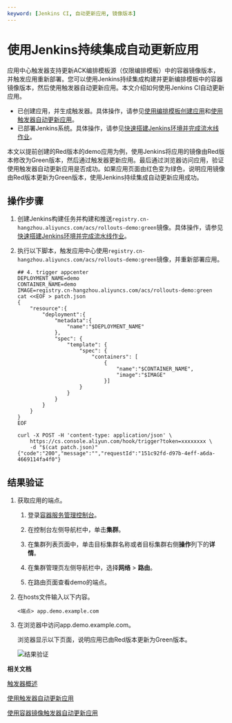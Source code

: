 ```yaml
---
keyword: [Jenkins CI, 自动更新应用, 镜像版本]
---
```


# 使用Jenkins持续集成自动更新应用

应用中心触发器支持更新ACK编排模板源（仅限编排模板）中的容器镜像版本，并触发应用重新部署。您可以使用Jenkins持续集成构建并更新编排模板中的容器镜像版本，然后使用触发器自动更新应用。本文介绍如何使用Jenkins CI自动更新应用。

-   已创建应用，并生成触发器。具体操作，请参见[使用编排模板创建应用](/cn.zh-CN/Kubernetes集群用户指南/应用中心/应用管理/使用编排模板创建应用.md)和[使用触发器自动更新应用](/cn.zh-CN/Kubernetes集群用户指南/应用中心/触发器/使用触发器自动更新应用.md)。
-   已部署Jenkins系统。具体操作，请参见[快速搭建Jenkins环境并完成流水线作业](/cn.zh-CN/最佳实践/DevOps/快速搭建Jenkins环境并完成流水线作业.md)。

本文以提前创建的Red版本的demo应用为例，使用Jenkins将应用的镜像由Red版本修改为Green版本，然后通过触发器更新应用。最后通过浏览器访问应用，验证使用触发器自动更新应用是否成功。如果应用页面由红色变为绿色，说明应用镜像由Red版本更新为Green版本，使用Jenkins持续集成自动更新应用成功。

## 操作步骤

1.  创建Jenkins构建任务并构建和推送`registry.cn-hangzhou.aliyuncs.com/acs/rollouts-demo:green`镜像。具体操作，请参见[快速搭建Jenkins环境并完成流水线作业](/cn.zh-CN/最佳实践/DevOps/快速搭建Jenkins环境并完成流水线作业.md)。

2.  执行以下脚本，触发应用中心使用`registry.cn-hangzhou.aliyuncs.com/acs/rollouts-demo:green`镜像，并重新部署应用。

    ```
    ## 4. trigger appcenter
    DEPLOYMENT_NAME=demo
    CONTAINER_NAME=demo
    IMAGE=registry.cn-hangzhou.aliyuncs.com/acs/rollouts-demo:green
    cat <<EOF > patch.json
    {
        "resource":{
            "deployment":{
                "metadata":{
                    "name":"$DEPLOYMENT_NAME"
                },
                "spec": {
                    "template": {
                        "spec": {
                            "containers": [
                                {
                                    "name":"$CONTAINER_NAME",
                                    "image":"$IMAGE"
                                }]
                        }
                    }
                }
            }
        }
    }
    EOF
    
    curl -X POST -H 'content-type: application/json' \
        https://cs.console.aliyun.com/hook/trigger?token=xxxxxxxx \
        -d "$(cat patch.json)"
    {"code":"200","message":"","requestId":"151c92fd-d97b-4eff-a6da-4669114fa4f0"}
    ```


## 结果验证

1.  获取应用的端点。

    1.  登录[容器服务管理控制台](https://cs.console.aliyun.com)。

    2.  在控制台左侧导航栏中，单击**集群**。

    3.  在集群列表页面中，单击目标集群名称或者目标集群右侧**操作**列下的**详情**。

    4.  在集群管理页左侧导航栏中，选择**网络** \> **路由**。

    5.  在路由页面查看demo的端点。

2.  在hosts文件输入以下内容。

    ```
    <端点> app.demo.example.com 
    ```

3.  在浏览器中访问app.demo.example.com。

    浏览器显示以下页面，说明应用已由Red版本更新为Green版本。

    ![结果验证](https://static-aliyun-doc.oss-accelerate.aliyuncs.com/assets/img/zh-CN/6502548161/p263738.png)


**相关文档**  


[触发器概述](/cn.zh-CN/Kubernetes集群用户指南/应用中心/触发器/触发器概述.md)

[使用触发器自动更新应用](/cn.zh-CN/Kubernetes集群用户指南/应用中心/触发器/使用触发器自动更新应用.md)

[使用容器镜像触发器自动更新应用](/cn.zh-CN/Kubernetes集群用户指南/应用中心/触发器/使用容器镜像触发器自动更新应用.md)

